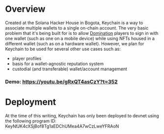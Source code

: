 # Overview

Created at the Solana Hacker House in Bogota, Keychain is a way to associate multiple wallets to a single on-chain account. 
The very basic problem that it's being built for is to allow [Domination](https://domination.gg) 
players to sign in with one wallet (such as one on a mobile device) while using NFTs housed in a different wallet (such as on a hardware wallet). 
However, we plan for Keychain to be used for several other use cases such as:

- player profiles
- basis for a wallet-agnostic reputation system
- custodial (and transferable) wallet/account management

### Demo: https://youtu.be/gRxQT4asCzY?t=352


# Deployment

At the time of this writing, Keychain has only been deployed to devnet using the following program ID: KeyNfJK4cXSjBof8Tg1aEDChUMea4A7wCzLweYFRAoN


